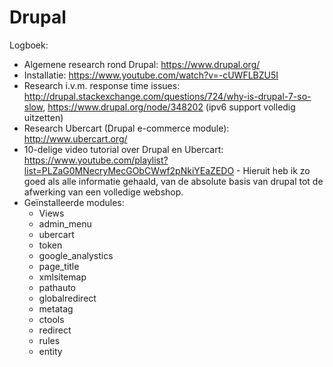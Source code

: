 Drupal
============

Logboek:

* Algemene research rond Drupal: https://www.drupal.org/
* Installatie: https://www.youtube.com/watch?v=-cUWFLBZU5I
* Research i.v.m. response time issues: http://drupal.stackexchange.com/questions/724/why-is-drupal-7-so-slow, https://www.drupal.org/node/348202 (ipv6 support volledig uitzetten)
* Research Ubercart (Drupal e-commerce module): http://www.ubercart.org/
* 10-delige video tutorial over Drupal en Ubercart: https://www.youtube.com/playlist?list=PLZaG0MNecryMecGObCWwf2pNkiYEaZEDO - Hieruit heb ik zo goed als alle informatie gehaald, van de absolute basis van drupal tot de afwerking van een volledige webshop.
* Geïnstalleerde modules:
  - Views
  - admin_menu
  - ubercart
  - token
  - google_analystics
  - page_title
  - xmlsitemap
  - pathauto
  - globalredirect
  - metatag
  - ctools
  - redirect
  - rules
  - entity

